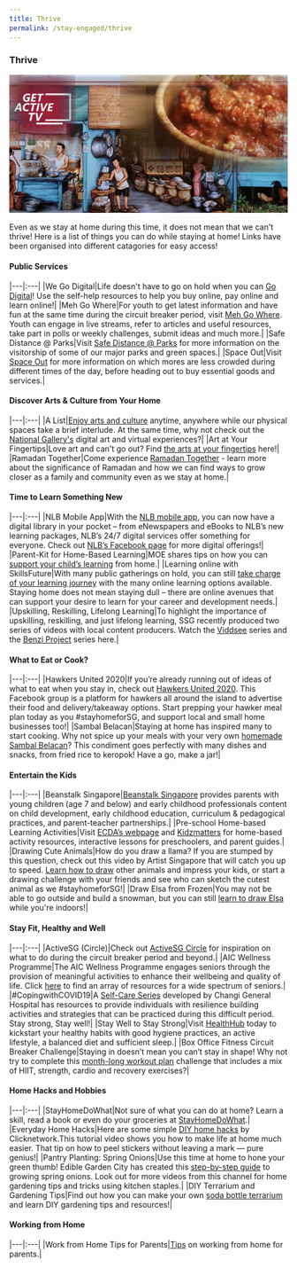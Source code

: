 ```yaml
---
title: Thrive
permalink: /stay-engaged/thrive
---
```


### Thrive

![Thrive](/images/thrive.jpg)

Even as we stay at home during this time, it does not mean that we can't thrive! Here is a list of things you can do while staying at home! Links have been organised into different catagories for easy access!


#### Public Services

|---|:---|
|We Go Digital|Life doesn't have to go on hold when you can [Go Digital](https://www.imda.gov.sg/WeGoDigital)! Use the self-help resources to help you buy online, pay online and learn online!|
|Meh Go Where|For youth to get latest information and have fun at the same time during the circuit breaker period, visit [Meh Go Where](https://www.mehgowhere.sg). Youth can engage in live streams, refer to articles and useful resources, take part in polls or weekly challenges, submit ideas and much more.|
|Safe Distance @ Parks|Visit [Safe Distance @ Parks](https://safedistparks.nparks.gov.sg) for more information on the visitorship of some of our major parks and green spaces.|
|Space Out|Visit [Space Out](https://www.spaceout.gov.sg) for more information on which mores are less crowded during different times of the day, before heading out to buy essential goods and services.|

#### Discover Arts & Culture from Your Home

|---|:---|
|A List|[Enjoy arts and culture](https://www.a-list.sg/sgcultureanywhere) anytime, anywhere while our physical spaces take a brief interlude. At the same time, why not check out the [National Gallery's](https://www.nationalgallery.sg/galleryanywhere) digital art and virtual experiences?|
|Art at Your Fingertips|Love art and can't go out? Find [the arts at your fingertips](https://www.straitstimes.com/lifestyle/arts/the-arts-at-your-fingertips) here!|
|Ramadan Together|Come experience [Ramadan Together](https://www.roots.sg/learn/stories/Ramadan-Together) - learn more about the significance of Ramadan and how we can find ways to grow closer as a  family and community even as we stay at home.|

#### Time to Learn Something New

|---|:---|
|NLB Mobile App|With the [NLB mobile app](https://mobileapp.nlb.gov.sg/), you can now have a digital library in your pocket – from eNewspapers and eBooks to NLB’s new learning packages, NLB’s 24/7 digital services offer something for everyone. Check out [NLB’s Facebook page](https://www.facebook.com/nlbsingapore) for more digital offerings!|
|Parent-Kit for Home-Based Learning|MOE shares tips on how you can [support your child’s learning](https://www.moe.gov.sg/parentkit) from home.|
|Learning online with SkillsFuture|With many public gatherings on hold, you can still [take charge of your learning journey](https://www.myskillsfuture.sg/content/portal/en/career-resources/career-resources/campaigns/learn-online-with-skillsfuture.html) with the many online learning options available. Staying home does not mean staying dull – there are online avenues that can support your desire to learn for your career and development needs.|
|Upskilling, Reskilling, Lifelong Learning|To highlight the importance of upskilling, reskilling, and just lifelong learning, SSG recently produced two series of videos with local content producers. Watch the [Viddsee](https://www.viddsee.com/series/tomorrow-starts-today/1) series and the [Benzi Project](https://www.youtube.com/watch?v=JREJb5N7gK0) series here.|

#### What to Eat or Cook?

|---|:---|
|Hawkers United 2020|If you’re already running out of ideas of what to eat when you stay in, check out [Hawkers United 2020](https://www.facebook.com/groups/268960887438286/learning_content/). This Facebook group is a platform for hawkers all around the island to advertise their food and delivery/takeaway options. Start prepping your hawker meal plan today as you #stayhomeforSG, and support local and small home businesses too!|
|Sambal Belacan|Staying at home has inspired many to start cooking. Why not spice up your meals with your very own [homemade Sambal Belacan](https://www.youtube.com/watch?v=r8eCHRrBxJI)? This condiment goes perfectly with many dishes and snacks, from fried rice to keropok! Have a go, make a jar!|


#### Entertain the Kids

|---|:---|
|Beanstalk Singapore|[Beanstalk Singapore](https://www.facebook.com/BeanstalkSingapore) provides parents with young children (age 7 and below) and early childhood professionals content on child development, early childhood education, curriculum & pedagogical practices, and parent-teacher partnerships.|
|Pre-school Home-based Learning Activities|Visit [ECDA’s webpage](https://www.go.gov.sg/preschoolhbl) and [Kidzmatters](https://kidzmatters.com) for home-based activity resources, interactive lessons for preschoolers, and parent guides.|
|Drawing Cute Animals|How do you draw a llama? If you are stumped by this question, check out this video by Artist Singapore that will catch you up to speed. [Learn how to draw](https://www.youtube.com/watch?v=CchBRq_22pQ) other animals and impress your kids, or start a drawing challenge with your friends and see who can sketch the cutest animal as we #stayhomeforSG!|
|Draw Elsa from Frozen|You may not be able to go outside and build a snowman, but you can still [learn to draw Elsa](https://www.youtube.com/watch?v=uWKlzn6qU4I) while you're indoors!|


#### Stay Fit, Healthy and Well

|---|:---|
|ActiveSG (Circle)|Check out [ActiveSG Circle](https://circle.myactivesg.com/circuit-breaker?utm_campaign=circuit-breaker&utm_source=sgunited-thrive&utm_medium=textlink) for inspiration on what to do during the circuit breaker period and beyond.|
|AIC Wellness Programme|The AIC Wellness Programme engages seniors through the provision of meaningful activities to enhance their wellbeing and quality of life. Click [here](https://www.aic.sg/care-services/AIC%20Wellness%20Programme) to find an array of resources for a wide spectrum of seniors.|
|#CopingwithCOVID19|A [Self-Care Series](https://www.cgh.com.sg/centres-services/tracs/Pages/Coping%20With%20COVID-19.aspx) developed by Changi General Hospital has resources to provide individuals with resilience building activities and strategies that can be practiced during this difficult period. Stay strong, Stay well!|
|Stay Well to Stay Strong|Visit [HealthHub](https://www.healthhub.sg/staywell) today to kickstart your healthy habits with good hygiene practices, an active lifestyle, a balanced diet and sufficient sleep.|
|Box Office Fitness Circuit Breaker Challenge|Staying in doesn’t mean you can’t stay in shape! Why not try to complete this [month-long workout plan](https://www.instagram.com/tv/B-qlrT1nBUA/?utm_source=ig_web_copy_link) challenge that includes a mix of HIIT, strength, cardio and recovery exercises?|

#### Home Hacks and Hobbies

|---|:---|
|StayHomeDoWhat|Not sure of what you can do at home? Learn a skill, read a book or even do your groceries at [StayHomeDoWhat](https://stayhomedowhat.com/index/1586151758293x190541303433733760).|
|Everyday Home Hacks|Here are some simple [DIY home hacks](https://www.youtube.com/watch?v=xmYvHdNQaG4) by Clicknetwork.This  tutorial video shows you how to make life at home much easier. That tip on how to peel stickers without leaving a mark — pure genius!|
|Pantry Planting: Spring Onions|Use this time at home to hone your green thumb! Edible Garden City has created this [step-by-step guide](https://www.instagram.com/tv/B-qie4wn4t1/?utm_source=ig_web_copy_link) to growing spring onions. Look out for more videos from this channel for home gardening tips and tricks using kitchen staples.|
|DIY Terrarium and Gardening Tips|Find out how you can make your own [soda bottle terrarium](https://www.youtube.com/playlist?list=PL1_Eb2Fa0jUdnVKaJenj8z3F72rMHjGj3) and learn DIY gardening tips and resources!|

#### Working from Home

|---|:---|
|Work from Home Tips for Parents|[Tips](https://www.nie.edu.sg/teacher-education/useful-resources-for-HBL-WFH/tips-for-parents-for-working-from-home-(wfh)) on working from home for parents.|


